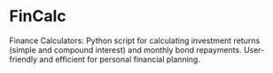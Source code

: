 # FinCalc
Finance Calculators: Python script for calculating investment returns (simple and compound interest) and monthly bond repayments. User-friendly and efficient for personal financial planning.
